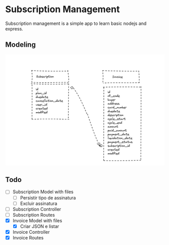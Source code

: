 # Subscription Management

Subscription management is a simple app to learn basic nodejs and express.

## Modeling

![Subscription Management model](/subscriptionModeling.png)

## Todo

- [ ] Subscription Model with files
  - [ ] Persistir tipo de assinatura
  - [ ] Excluir assinatura
- [ ] Subscription Controller
- [ ] Subscription Routes
- [x] Invoice Model with files
  - [x] Criar JSON e listar
- [x] Invoice Controller
- [x] Invoice Routes
